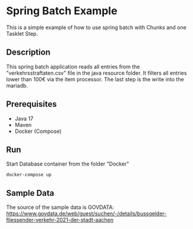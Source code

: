 # Spring Batch Example
This is a simple example of how to use spring batch with Chunks and one Tasklet Step.

## Description 
This spring batch application reads all entries from the "verkehrsstraftaten.csv" file in the java resource folder.
It filters all entries lower than 100€ via the item processor. The last step is the write into the mariadb.

## Prerequisites
- Java 17
- Maven
- Docker (Compose)

## Run
Start Database container from the folder "Docker"
```
docker-compose up
```
## Sample Data
The source of the sample data is GOVDATA:
https://www.govdata.de/web/guest/suchen/-/details/bussgelder-fliessender-verkehr-2021-der-stadt-aachen

